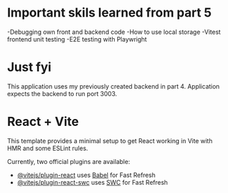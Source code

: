 # Important skils learned from part 5
-Debugging own front and backend code
-How to use local storage
-Vitest frontend unit testing
-E2E testing with Playwright

# Just fyi

This application uses my previously created backend in part 4. Application expects the backend to run port 3003.

# React + Vite

This template provides a minimal setup to get React working in Vite with HMR and some ESLint rules.

Currently, two official plugins are available:

- [@vitejs/plugin-react](https://github.com/vitejs/vite-plugin-react/blob/main/packages/plugin-react/README.md) uses [Babel](https://babeljs.io/) for Fast Refresh
- [@vitejs/plugin-react-swc](https://github.com/vitejs/vite-plugin-react-swc) uses [SWC](https://swc.rs/) for Fast Refresh
